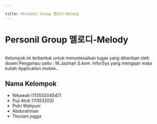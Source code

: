 ```yaml
---

title: Personil Group 멜로디-Melody
---
```


<div class="post">
	<h1 class="pageTitle">Personil Group 멜로디-Melody</h1>
	<img src="{{ '/assets/img/touring.jpg' | prepend: site.baseurl }}" alt=""> 
	<p class="intro">Kelompok ini terbentuk untuk menyelesaikan tugas yang diberikan oleh dosen Pengampu yaitu : M.Jazman S.kom. InforSys yang mengajar mata kuliah Application mobile..</p>
	<h2>Nama Kelompok </h2>
	<ul>
		<li> Nikawati (11353204547) </li>
  		<li> Puji Atuti (11353203) </li>
  		<li> Putri Wahyuni </li>
  		<li> Abdurahman </li>
  		<li> Thovani jogga</li> 
  	</ul>
</div>
